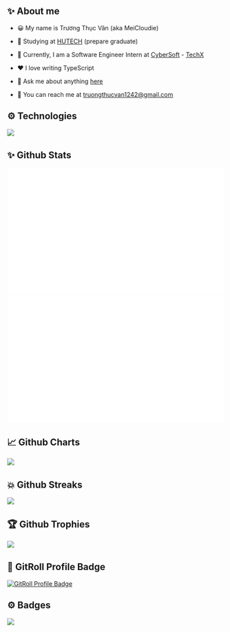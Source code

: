## ✨ About me

- 😀 My name is Trương Thục Vân (aka MeiCloudie)

- 📖 Studying at [HUTECH](https://www.hutech.edu.vn/) (prepare graduate)

- 👜 Currently, I am a Software Engineer Intern at [CyberSoft](https://cybersoft.edu.vn/) - [TechX](https://techx.edu.vn/)

- ❤️ I love writing TypeScript

- 💬 Ask me about anything [here](https://github.com/meicloudie/meicloudie/issues)

- 💌 You can reach me at [truongthucvan1242@gmail.com](mailto:truongthucvan1242@gmail.com)

## ⚙ Technologies

<p>
  <a href="https://skillicons.dev">
    <img src="https://skillicons.dev/icons?i=cs,js,ts,dart,postgres,mongodb,visualstudio,vscode,postman,github,dotnet,react,flutter,nodejs,nextjs,vercel,html,css,bootstrap,jquery&perline=10" />
  </a>
</p>

## ✨ Github Stats
![](https://raw.githubusercontent.com/MeiCloudie/github-stats/master/generated/overview.svg#gh-dark-mode-only)
![](https://raw.githubusercontent.com/MeiCloudie/github-stats/master/generated/languages.svg#gh-dark-mode-only)

## 📈 Github Charts
![](https://github-profile-summary-cards.vercel.app/api/cards/profile-details?username=MeiCloudie&theme=dracula&hide_border=true&width=1000)

## 💥 Github Streaks 
![](https://github-readme-streak-stats.herokuapp.com/?user=meicloudie&theme=dracula)

## 🏆 Github Trophies
![](https://github-profile-trophy.vercel.app/?username=meicloudie&theme=dracula&no-frame=true&column=4&margin-w=15)

## 🏅 GitRoll Profile Badge
<a href="https://gitroll.io/profile/u679xvndgXYdkEvwgQq93yhdXPgS2" target="_blank"><img src="https://gitroll.io/api/badges/profiles/v1/u679xvndgXYdkEvwgQq93yhdXPgS2" alt="GitRoll Profile Badge" width="45%" height=auto/></a>

## ⚙️ Badges
![](https://komarev.com/ghpvc/?username=meicloudie&color=green)
